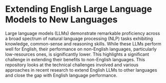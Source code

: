 # Extending English Large Language Models to New Languages

Large language models (LLMs) demonstrate remarkable proficiency across a broad spectrum of natural language processing (NLP) tasks exhibiting knowledge, common-sense and reasoning skills. While these LLMs perform well for English, their performance on non-English languages, particularly low-resources ones, is significantly lower. This highlights a significant challenge in extending their benefits to non-English languages. This repository looks at the technical challenges involved and various approaches in recent research to extend English LLMs to other languages and close the gap with English language performance. 
